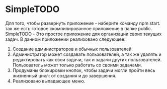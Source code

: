 # SimpleTODO

Для того, чтобы развернуть приложение - наберите команду npm start. так же есть готовое скомпилированное приложение в папке public.
SimpleTODO - Это простое приложение для организации своих текущих задач.
В данном приложении реализовано следующее:
1. Создание администраторов и обычных пользователей.
2. Администратор может создавать пользователей, а так же удалять и редактировать как свои задачи, так и задачи других пользователей. Пользователь может только работать со своими задачами.
3. Продуманы блокировки кнопок, чтобы задачи могли пройти весь жизненный цикл: от создания и до завершения.
4. Реализовано выпадающее меню.

